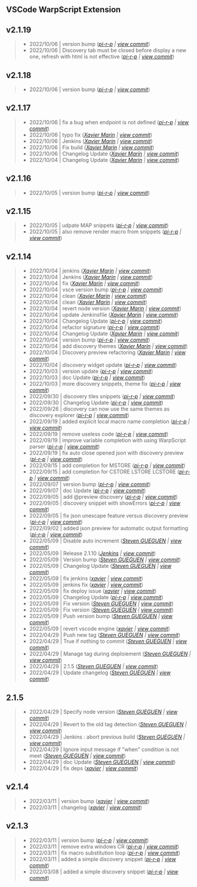 VSCode WarpScript Extension
---

## v2.1.19

> +  2022/10/06  | version bump  (*[pi-r-p](pierre.papin@senx.io) | [view commit](https://github.com/senx/VSCode-WarpScriptLanguage/commit/2adf654dd2f9ab059c3ac893bdbb480d81b6cc0d)*)
> +  2022/10/06  | Discovery tab must be closed before display a new one, refresh with html is not effective  (*[pi-r-p](pierre.papin@senx.io) | [view commit](https://github.com/senx/VSCode-WarpScriptLanguage/commit/9b9d6be567815c7d4a69abd1ef56f38ecf953388)*)

## v2.1.18

> +  2022/10/06  | version bump  (*[pi-r-p](pierre.papin@senx.io) | [view commit](https://github.com/senx/VSCode-WarpScriptLanguage/commit/ff91ffdbb9ff2d690721312aeeb5ef5e5158ad1b)*)

## v2.1.17

> +  2022/10/06  | fix a bug when endpoint is not defined  (*[pi-r-p](pierre.papin@senx.io) | [view commit](https://github.com/senx/VSCode-WarpScriptLanguage/commit/7c87581225ebba94f312c5463e60b86ab82a6857)*)
> +  2022/10/06  | typo fix  (*[Xavier Marin](xavier.marin@senx.io) | [view commit](https://github.com/senx/VSCode-WarpScriptLanguage/commit/cc7271e07aed36b609c6d281c74091fab1e83a5f)*)
> +  2022/10/06  | Jenkins  (*[Xavier Marin](xavier.marin@senx.io) | [view commit](https://github.com/senx/VSCode-WarpScriptLanguage/commit/7e0f91e7fd2ce7e97ff5f92d7619eaff2a04c367)*)
> +  2022/10/06  | Fix build  (*[Xavier Marin](xavier.marin@senx.io) | [view commit](https://github.com/senx/VSCode-WarpScriptLanguage/commit/4f65fcb4b93f85e6cd6f6758f038efd33a35e329)*)
> +  2022/10/06  | Changelog Update  (*[Xavier Marin](xavier.marin@senx.io) | [view commit](https://github.com/senx/VSCode-WarpScriptLanguage/commit/70f5967ce410a69ece23f2915a451ef224033002)*)
> +  2022/10/04  | Changelog Update  (*[Xavier Marin](xavier.marin@senx.io) | [view commit](https://github.com/senx/VSCode-WarpScriptLanguage/commit/a56d5ba4523283ac6f43fe01c4af01a5b092ab18)*)

## v2.1.16

> +  2022/10/05  | version bump  (*[pi-r-p](pierre.papin@senx.io) | [view commit](https://github.com/senx/VSCode-WarpScriptLanguage/commit/b0001d29ad626a34cd1551a93a5ecceb4f4b7471)*)

## v2.1.15

> +  2022/10/05  | udpate MAP snippets  (*[pi-r-p](pierre.papin@senx.io) | [view commit](https://github.com/senx/VSCode-WarpScriptLanguage/commit/a85733c51acee916621ad820623b1044801fec14)*)
> +  2022/10/05  | also remove render macro from snippets  (*[pi-r-p](pierre.papin@senx.io) | [view commit](https://github.com/senx/VSCode-WarpScriptLanguage/commit/1b32504fc231aa06d88e5536648cc68b8663cae2)*)

## v2.1.14

> +  2022/10/04  | jenkins  (*[Xavier Marin](xavier.marin@senx.io) | [view commit](https://github.com/senx/VSCode-WarpScriptLanguage/commit/d50d154afa79678ea29524ddb455fef2790be6a0)*)
> +  2022/10/04  | Jenkins  (*[Xavier Marin](xavier.marin@senx.io) | [view commit](https://github.com/senx/VSCode-WarpScriptLanguage/commit/3226b8c12a45167692be1cea587a6048ae6930e1)*)
> +  2022/10/04  | fix  (*[Xavier Marin](xavier.marin@senx.io) | [view commit](https://github.com/senx/VSCode-WarpScriptLanguage/commit/c12002744c52907aef1152215f45b7d011eb84b8)*)
> +  2022/10/04  | vsce version bump  (*[pi-r-p](pierre.papin@senx.io) | [view commit](https://github.com/senx/VSCode-WarpScriptLanguage/commit/c07d9c80bb844ccd690a4e042dbdd95a6a7e9162)*)
> +  2022/10/04  | clean  (*[Xavier Marin](xavier.marin@senx.io) | [view commit](https://github.com/senx/VSCode-WarpScriptLanguage/commit/c268d8bc38f486bdc89f90425eccf184b0b7ff6f)*)
> +  2022/10/04  | clean  (*[Xavier Marin](xavier.marin@senx.io) | [view commit](https://github.com/senx/VSCode-WarpScriptLanguage/commit/995779f6bb9d576f957dad3cf09984f9b32ffc62)*)
> +  2022/10/04  | revert node version  (*[Xavier Marin](xavier.marin@senx.io) | [view commit](https://github.com/senx/VSCode-WarpScriptLanguage/commit/8f9f34f36f996d9070cb4e1a2fdb5c5dc75b4c71)*)
> +  2022/10/04  | update Jenkinsfile  (*[Xavier Marin](xavier.marin@senx.io) | [view commit](https://github.com/senx/VSCode-WarpScriptLanguage/commit/e03e24f1115bc6d15af1f9edc9e6e5839094612c)*)
> +  2022/10/04  | Changelog Update  (*[pi-r-p](pierre.papin@senx.io) | [view commit](https://github.com/senx/VSCode-WarpScriptLanguage/commit/150f6b02fdbaed6eccf9e82cabc6bc014dec6351)*)
> +  2022/10/04  | refactor signature  (*[pi-r-p](pierre.papin@senx.io) | [view commit](https://github.com/senx/VSCode-WarpScriptLanguage/commit/38d97b9681d21654fb9f8589be0601d91760ca07)*)
> +  2022/10/04  | Changelog Update  (*[Xavier Marin](xavier.marin@senx.io) | [view commit](https://github.com/senx/VSCode-WarpScriptLanguage/commit/047737453a80983a8a4853be83e5d4f986035be1)*)
> +  2022/10/04  | version bump  (*[pi-r-p](pierre.papin@senx.io) | [view commit](https://github.com/senx/VSCode-WarpScriptLanguage/commit/322aacba778272a1cc2b134de5dd5e2d61510ba6)*)
> +  2022/10/04  | add discovery themes  (*[Xavier Marin](xavier.marin@senx.io) | [view commit](https://github.com/senx/VSCode-WarpScriptLanguage/commit/b6669c0c8fc3ed1907a8fe3f06f6732a72a082be)*)
> +  2022/10/04  | Discovery preview refactoring  (*[Xavier Marin](xavier.marin@senx.io) | [view commit](https://github.com/senx/VSCode-WarpScriptLanguage/commit/929907af6c32f49c20e1f05f4dc20a103ec9c328)*)
> +  2022/10/04  | discovery widget update  (*[pi-r-p](pierre.papin@senx.io) | [view commit](https://github.com/senx/VSCode-WarpScriptLanguage/commit/c9e458324e4856f739adceabf385836a3d45cbc6)*)
> +  2022/10/03  | version update  (*[pi-r-p](pierre.papin@senx.io) | [view commit](https://github.com/senx/VSCode-WarpScriptLanguage/commit/f12861df727bd23ae29fec1a9d488b5647b23b8d)*)
> +  2022/10/03  | doc Update  (*[pi-r-p](pierre.papin@senx.io) | [view commit](https://github.com/senx/VSCode-WarpScriptLanguage/commit/98af7e05b302e3703b2e6bb261ba6e3b113c95c9)*)
> +  2022/10/03  | more discovery snippets, theme fix  (*[pi-r-p](pierre.papin@senx.io) | [view commit](https://github.com/senx/VSCode-WarpScriptLanguage/commit/4312071618724b6ec443bcb7bde41629eb26d6d5)*)
> +  2022/09/30  | discovery tiles snippets  (*[pi-r-p](pierre.papin@senx.io) | [view commit](https://github.com/senx/VSCode-WarpScriptLanguage/commit/6118577c143d996635923aff8a3aef4072296097)*)
> +  2022/09/30  | Changelog Update  (*[pi-r-p](pierre.papin@senx.io) | [view commit](https://github.com/senx/VSCode-WarpScriptLanguage/commit/1368e998a39f472a63c4086ad91a1397225b01e9)*)
> +  2022/09/26  | discovery can now use the same themes as discovery explorer  (*[pi-r-p](pierre.papin@senx.io) | [view commit](https://github.com/senx/VSCode-WarpScriptLanguage/commit/de18c80efeed9652151cbdec3ecd8c071e296f98)*)
> +  2022/09/19  | added explicit local macro name completion  (*[pi-r-p](pierre.papin@senx.io) | [view commit](https://github.com/senx/VSCode-WarpScriptLanguage/commit/fb00c31a6533564e9865de51a686884fb246d2a8)*)
> +  2022/09/19  | remove useless code  (*[pi-r-p](pierre.papin@senx.io) | [view commit](https://github.com/senx/VSCode-WarpScriptLanguage/commit/982e03e433cdc0f9fb44c883966943bad63940d3)*)
> +  2022/09/19  | improve variable completion with using WarpScript parser  (*[pi-r-p](pierre.papin@senx.io) | [view commit](https://github.com/senx/VSCode-WarpScriptLanguage/commit/8ff40d7e8fcb110a417d79495bd0cb6a35609b7e)*)
> +  2022/09/19  | fix auto close opened json with discovery preview  (*[pi-r-p](pierre.papin@senx.io) | [view commit](https://github.com/senx/VSCode-WarpScriptLanguage/commit/0da6f797f77988483fce1688d74cf9ac959694b6)*)
> +  2022/09/15  | add completion for MSTORE  (*[pi-r-p](pierre.papin@senx.io) | [view commit](https://github.com/senx/VSCode-WarpScriptLanguage/commit/f93a4216e25af4df85b0c2e6222b7bee9b7432aa)*)
> +  2022/09/15  | add completion for CSTORE LSTORE LCSTORE  (*[pi-r-p](pierre.papin@senx.io) | [view commit](https://github.com/senx/VSCode-WarpScriptLanguage/commit/97682437947128657030de9446096799971426c4)*)
> +  2022/09/07  | version bump  (*[pi-r-p](pierre.papin@senx.io) | [view commit](https://github.com/senx/VSCode-WarpScriptLanguage/commit/1179801b74367e4d64975bdd07446ebbc5a19cc3)*)
> +  2022/09/07  | doc Update  (*[pi-r-p](pierre.papin@senx.io) | [view commit](https://github.com/senx/VSCode-WarpScriptLanguage/commit/527b117c485ba10577af2b28ad8b2b7e9e322431)*)
> +  2022/09/05  | add @preview discovery  (*[pi-r-p](pierre.papin@senx.io) | [view commit](https://github.com/senx/VSCode-WarpScriptLanguage/commit/6db37ff8d56bbffe86d17acf7dab936e64b1b918)*)
> +  2022/09/05  | discovery snippet with showErrors  (*[pi-r-p](pierre.papin@senx.io) | [view commit](https://github.com/senx/VSCode-WarpScriptLanguage/commit/00dbd56bff5a976313a980e494706ef87f2d78c0)*)
> +  2022/09/05  | fix json unescape feature versus discovery preview  (*[pi-r-p](pierre.papin@senx.io) | [view commit](https://github.com/senx/VSCode-WarpScriptLanguage/commit/295d75e3ce32d9cd984adfabfa928d28f98a51ff)*)
> +  2022/09/02  | added json preview for automatic output formatting  (*[pi-r-p](pierre.papin@senx.io) | [view commit](https://github.com/senx/VSCode-WarpScriptLanguage/commit/c134f092a04fc6cbff01489b2a54f2d719dc0c14)*)
> +  2022/05/09  | Disable auto increment  (*[Steven GUEGUEN](steven.gueguen@senx.io) | [view commit](https://github.com/senx/VSCode-WarpScriptLanguage/commit/02d04f391b9da0e6945de09ae3a75109e72f26d9)*)
> +  2022/05/09  | Release 2.1.10  (*[Jenkins](jenkins@senx.io) | [view commit](https://github.com/senx/VSCode-WarpScriptLanguage/commit/1588b3c082cca76233ca05997a285a3887010806)*)
> +  2022/05/09  | Version bump  (*[Steven GUEGUEN](steven.gueguen@senx.io) | [view commit](https://github.com/senx/VSCode-WarpScriptLanguage/commit/1403ec53ab3e0afb4c15a4938087379f2997a3bb)*)
> +  2022/05/09  | Changelog Update  (*[Steven GUEGUEN](steven.gueguen@senx.io) | [view commit](https://github.com/senx/VSCode-WarpScriptLanguage/commit/72a3d58dd704cd16ffe3d8ba3d2bc64d0b86dead)*)
> +  2022/05/09  | fix jenkins  (*[xavier](marin.xavier@gmail.com) | [view commit](https://github.com/senx/VSCode-WarpScriptLanguage/commit/c1717d83442f83cac41bfb5314bec66554b9fa03)*)
> +  2022/05/09  | jenkins fix  (*[xavier](marin.xavier@gmail.com) | [view commit](https://github.com/senx/VSCode-WarpScriptLanguage/commit/784c82740c531dfefb0a326aed9aabfd268b403c)*)
> +  2022/05/09  | fix deploy issue  (*[xavier](marin.xavier@gmail.com) | [view commit](https://github.com/senx/VSCode-WarpScriptLanguage/commit/bd944a9ab9cf983d2707f0a0df3a6e7270f64726)*)
> +  2022/05/09  | Changelog Update  (*[pi-r-p](pierre.papin@senx.io) | [view commit](https://github.com/senx/VSCode-WarpScriptLanguage/commit/1be0544ba1c7e2726995c29ae2ab4422f2ea6a6a)*)
> +  2022/05/09  | Fix version  (*[Steven GUEGUEN](steven.gueguen@senx.io) | [view commit](https://github.com/senx/VSCode-WarpScriptLanguage/commit/a1030c0cf7e829df83c0d23d56cc9a66df5b1b46)*)
> +  2022/05/09  | Fix version  (*[Steven GUEGUEN](steven.gueguen@senx.io) | [view commit](https://github.com/senx/VSCode-WarpScriptLanguage/commit/fac37f8f74704c95bf3d2a8461ce6dc0de8457b6)*)
> +  2022/05/09  | Push version bump  (*[Steven GUEGUEN](steven.gueguen@senx.io) | [view commit](https://github.com/senx/VSCode-WarpScriptLanguage/commit/303baf1fca5a6236aeebc9b33cbe2be8beeb6578)*)
> +  2022/05/09  | revert vscode engine  (*[xavier](marin.xavier@gmail.com) | [view commit](https://github.com/senx/VSCode-WarpScriptLanguage/commit/ccf47839c4a1593ac421450845bf0005f335f4c0)*)
> +  2022/04/29  | Push new tag  (*[Steven GUEGUEN](steven.gueguen@senx.io) | [view commit](https://github.com/senx/VSCode-WarpScriptLanguage/commit/eb5946dd0c085d5f8b25c40b60d1277f583a266d)*)
> +  2022/04/29  | True if nothing to commit  (*[Steven GUEGUEN](steven.gueguen@senx.io) | [view commit](https://github.com/senx/VSCode-WarpScriptLanguage/commit/ce468442b68704f4b5df980f19365768897e311b)*)
> +  2022/04/29  | Manage tag during deploiement  (*[Steven GUEGUEN](steven.gueguen@senx.io) | [view commit](https://github.com/senx/VSCode-WarpScriptLanguage/commit/65c9cec97b6246ecf5c8e01db004ec52d8fd1bde)*)
> +  2022/04/29  | 2.1.5  (*[Steven GUEGUEN](steven.gueguen@senx.io) | [view commit](https://github.com/senx/VSCode-WarpScriptLanguage/commit/646b867a17adbe81be98293158695fce75ee4e78)*)
> +  2022/04/29  | Update changelog  (*[Steven GUEGUEN](steven.gueguen@senx.io) | [view commit](https://github.com/senx/VSCode-WarpScriptLanguage/commit/bd36d8540f330dba980eb688c5144643bbd13ce1)*)

## 2.1.5

> +  2022/04/29  | Specify node version  (*[Steven GUEGUEN](steven.gueguen@senx.io) | [view commit](https://github.com/senx/VSCode-WarpScriptLanguage/commit/b16334ad0d21bd80f4d397215a36ae6cfcfdae18)*)
> +  2022/04/29  | Revert to the old tag detection  (*[Steven GUEGUEN](steven.gueguen@senx.io) | [view commit](https://github.com/senx/VSCode-WarpScriptLanguage/commit/1e1268ae1bed749f2fc87e4b4e346d3fb6ea2cce)*)
> +  2022/04/29  | Jenkins : abort previous build  (*[Steven GUEGUEN](steven.gueguen@senx.io) | [view commit](https://github.com/senx/VSCode-WarpScriptLanguage/commit/74654d365a5cfd556733cbc6fb4b79bed58a750c)*)
> +  2022/04/29  | Ignore input message if "when" condition is not meet  (*[Steven GUEGUEN](steven.gueguen@senx.io) | [view commit](https://github.com/senx/VSCode-WarpScriptLanguage/commit/5ae9c5fb38e2dc2fc54f7886349f272d34c94004)*)
> +  2022/04/29  | doc Update  (*[Steven GUEGUEN](steven.gueguen@senx.io) | [view commit](https://github.com/senx/VSCode-WarpScriptLanguage/commit/c837809e609411c72beea16cdebc61e83694f7df)*)
> +  2022/04/29  | fix deps  (*[xavier](marin.xavier@gmail.com) | [view commit](https://github.com/senx/VSCode-WarpScriptLanguage/commit/463623c903d7691fd876ee3b558c188d1eee9e1b)*)

## v2.1.4

> +  2022/03/11  | version bump  (*[xavier](marin.xavier@gmail.com) | [view commit](https://github.com/senx/VSCode-WarpScriptLanguage/commit/c8ecc177046c6a64163a9ec5071cc042ad6f6dab)*)
> +  2022/03/11  | changelog  (*[xavier](marin.xavier@gmail.com) | [view commit](https://github.com/senx/VSCode-WarpScriptLanguage/commit/2133943f0aa5bbbbe145a6b138f078df490f816d)*)

## v2.1.3

> +  2022/03/11  | version bump  (*[pi-r-p](pierre.papin@senx.io) | [view commit](https://github.com/senx/VSCode-WarpScriptLanguage/commit/79a1cde18c17d4d3d8906f78293c4f8aea9639e2)*)
> +  2022/03/11  | remove extra windows CR  (*[pi-r-p](pierre.papin@senx.io) | [view commit](https://github.com/senx/VSCode-WarpScriptLanguage/commit/4ba91c81854baf206404613920fa16b9ea025382)*)
> +  2022/03/11  | fix macro substitution loop  (*[pi-r-p](pierre.papin@senx.io) | [view commit](https://github.com/senx/VSCode-WarpScriptLanguage/commit/3e805789a4e28e703c08caf85e3d33f8ee6dd14e)*)
> +  2022/03/11  | added a simple discovery snippet  (*[pi-r-p](pierre.papin@senx.io) | [view commit](https://github.com/senx/VSCode-WarpScriptLanguage/commit/05d32ec5f8f8905b7d0e01a870fa0cbf52e15b83)*)
> +  2022/03/08  | added a simple discovery snippet  (*[pi-r-p](pierre.papin@senx.io) | [view commit](https://github.com/senx/VSCode-WarpScriptLanguage/commit/4adbc47791a7755e6f97244b3252b1da233e415d)*)


